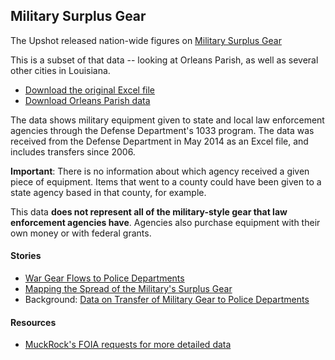 ## Military Surplus Gear

The Upshot released nation-wide figures on [Military Surplus Gear](https://github.com/TheUpshot/Military-Surplus-Gear)

This is a subset of that data -- looking at Orleans Parish, as well as several other cities in Louisiana. 

* [Download the original Excel file](https://github.com/TheUpshot/Military-Surplus-Gear/raw/master/1033-program-foia-may-2014.xlsx)
* [Download Orleans Parish data](https://www.muckrock.com/news/archives/2014/aug/15/we-have-pentagon-1033-program-data/)

The data shows military equipment given to state and local law enforcement agencies through the Defense Department's 1033 program. The data was received from the Defense Department in May 2014 as an Excel file, and includes transfers since 2006.

**Important**: There is no information about which agency received a given piece of equipment. Items that went to a county could have been given to a state agency based in that county, for example.

This data **does not represent all of the military-style gear that law enforcement agencies have**. Agencies also purchase equipment with their own money or with federal grants. 

#### Stories

* [War Gear Flows to Police Departments](http://www.nytimes.com/2014/06/09/us/war-gear-flows-to-police-departments.html)
* [Mapping the Spread of the Military's Surplus Gear](http://www.nytimes.com/interactive/2014/08/15/us/surplus-military-equipment-map.html)
* Background: [Data on Transfer of Military Gear to Police Departments](http://www.nytimes.com/2014/08/20/upshot/data-on-transfer-of-military-gear-to-police-departments.html)

#### Resources

* [MuckRock's FOIA requests for more detailed data](https://www.muckrock.com/news/archives/2014/aug/15/we-have-pentagon-1033-program-data/)

